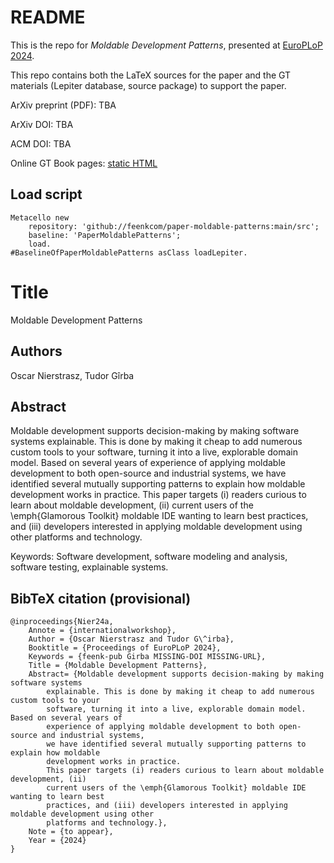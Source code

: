 # README

This is the repo for *Moldable Development Patterns*, presented at [EuroPLoP 2024](https://www.europlop.net).

This repo contains both the LaTeX sources for the paper and the GT materials (Lepiter database, source package) to  support the paper.

ArXiv preprint (PDF): TBA

ArXiv DOI: TBA

ACM DOI: TBA

Online GT Book pages: [static HTML](https://book.gtoolkit.com/moldable-development-patterns-vuflnrgp5r5o4m1szatoo4e2)

## Load script
```
Metacello new
	repository: 'github://feenkcom/paper-moldable-patterns:main/src';
	baseline: 'PaperMoldablePatterns';
	load.
#BaselineOfPaperMoldablePatterns asClass loadLepiter.
```

# Title

Moldable Development Patterns

## Authors

Oscar Nierstrasz, Tudor Gîrba

## Abstract

Moldable development supports decision-making by making software systems explainable. This is done by making it cheap to add numerous custom tools to your software, turning it into a live, explorable domain model. Based on several years of experience of applying moldable development to both open-source and industrial systems, we have identified several mutually supporting patterns to explain how moldable development works in practice.
This paper targets (i) readers curious to learn about moldable development, (ii) current users of the \emph{Glamorous Toolkit} moldable IDE wanting to learn best practices, and (iii) developers interested in applying moldable development using other platforms and technology.

Keywords:
Software development, software modeling and analysis, software testing, explainable systems.

## BibTeX citation (provisional)

```
@inproceedings{Nier24a,
	Annote = {internationalworkshop},
	Author = {Oscar Nierstrasz and Tudor G\^irba},
	Booktitle = {Proceedings of EuroPLoP 2024},
	Keywords = {feenk-pub Girba MISSING-DOI MISSING-URL},
	Title = {Moldable Development Patterns},
	Abstract= {Moldable development supports decision-making by making software systems
		explainable. This is done by making it cheap to add numerous custom tools to your
		software, turning it into a live, explorable domain model. Based on several years of
		experience of applying moldable development to both open-source and industrial systems,
		we have identified several mutually supporting patterns to explain how moldable
		development works in practice.
		This paper targets (i) readers curious to learn about moldable development, (ii)
		current users of the \emph{Glamorous Toolkit} moldable IDE wanting to learn best
		practices, and (iii) developers interested in applying moldable development using other
		platforms and technology.},
	Note = {to appear},
	Year = {2024}
}
```